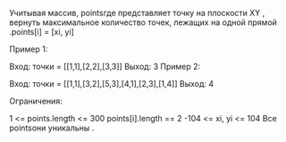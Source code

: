 Учитывая массив, pointsгде представляет точку на плоскости XY , вернуть максимальное количество точек, лежащих на одной прямой .points[i] = [xi, yi]

 

Пример 1:


Вход: точки = [[1,1],[2,2],[3,3]]
 Выход: 3
Пример 2:


Вход: точки = [[1,1],[3,2],[5,3],[4,1],[2,3],[1,4]]
 Выход: 4
 

Ограничения:

1 <= points.length <= 300
points[i].length == 2
-104 <= xi, yi <= 104
Все pointsони уникальны .
